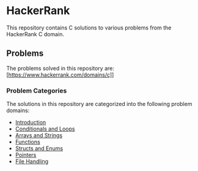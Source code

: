 # HackerRank
This repository contains C solutions to various problems from the HackerRank C domain.
## Problems
The problems solved in this repository are:[https://www.hackerrank.com/domains/c]]
### Problem Categories
The solutions in this repository are categorized into the following problem domains:
- [Introduction](Introduction)
- [Conditionals and Loops](Conditionals_and_Loops)
- [Arrays and Strings](Arrays_and_Strings)
- [Functions](Functions)
- [Structs and Enums](Structs_and_Enums)
- [Pointers](Pointers)
- [File Handling](File_Handling)
